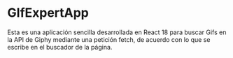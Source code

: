 # GIfExpertApp

Esta es una aplicación sencilla desarrollada en React 18 para buscar Gifs en la API de Giphy mediante una petición fetch, de acuerdo con lo que se escribe en el buscador de la página.